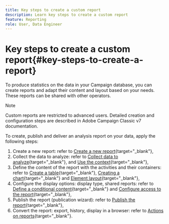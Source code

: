```yaml
---
title: Key steps to create a custom report
description: Learn key steps to create a custom report
feature: Reporting
role: User, Data Engineer
---
```

# Key steps to create a custom report{#key-steps-to-create-a-report}

To produce statistics on the data in your Campaign database, you can create reports and adapt their content and layout based on your needs. These reports can be shared with other operators.

>[!NOTE]
>
>Custom reports are restricted to advanced users. Detailed creation and configuration steps are described in Adobe Campaign Classic v7 documentation.

To create, publish and deliver an analysis report on your data, apply the following steps:

1. Create a new report: refer to [Create a new report](https://experienceleague.adobe.com/docs/campaign-classic/using/reporting/creating-new-reports/creating-a-new-report.html){target="_blank"},
1. Collect the data to analyze: refer to [Collect data to analyze](https://experienceleague.adobe.com/docs/campaign-classic/using/reporting/creating-new-reports/collecting-data-to-analyze.html){target="_blank"}, and [Use the context](https://experienceleague.adobe.com/docs/campaign-classic/using/reporting/creating-new-reports/collecting-data-to-analyze.html){target="_blank"},
1. Define the content of the report with the activities and their containers: refer to [Create a table](https://experienceleague.adobe.com/docs/campaign-classic/using/reporting/creating-new-reports/creating-a-table.html){target="_blank"}, [Creating a chart](https://experienceleague.adobe.com/docs/campaign-classic/using/reporting/creating-new-reports/creating-a-chart.html){target="_blank"} and [Element layout](https://experienceleague.adobe.com/docs/campaign-classic/using/reporting/creating-new-reports/element-layout.html){target="_blank"},
1. Configure the display options: display type, shared reports: refer to [Define a conditional content](https://experienceleague.adobe.com/docs/campaign-classic/using/reporting/creating-new-reports/defining-a-conditional-content.html){target="_blank"} and [Configure access to the report](https://experienceleague.adobe.com/docs/campaign-classic/using/reporting/creating-new-reports/configuring-access-to-the-report.html){target="_blank"},
1. Publish the report (publication wizard): refer to [Publish the report](https://experienceleague.adobe.com/docs/campaign-classic/using/reporting/creating-new-reports/configuring-access-to-the-report.html#publishing-the-report){target="_blank"},
1. Convert the report: export, history, display in a browser: refer to [Actions on reports](https://experienceleague.adobe.com/docs/campaign-classic/using/reporting/creating-new-reports/actions-on-reports.html){target="_blank"}.
